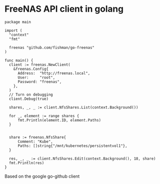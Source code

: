 # FreeNAS API client in golang



    package main

    import (
      "context"
      "fmt"

      freenas "github.com/fishman/go-freenas"
    )

    func main() {
      client := freenas.NewClient(
        &freenas.Config{
          Address:  "http://freenas.local",
          User:     "root",
          Password: "freenas",
        },
      )
      // Turn on debugging
      client.Debug(true)

      shares, _, _ := client.NfsShares.List(context.Background())

      for _, element := range shares {
          fmt.Println(element.ID, element.Paths)
      }


      share := freenas.NfsShare{
          Comment: "Kube",
          Paths: []string{"/mnt/kubernetes/persistentvol1"},
      }

      res, _, _ := client.NfsShares.Edit(context.Background(), 18, share)
      fmt.Println(res)
    }

Based on the google go-github client
